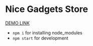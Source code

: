 # Nice Gadgets Store

[DEMO LINK](https://gadjets-store-client.vercel.app/)

- `npm i` for installing node_modules
- `npm start` for development

